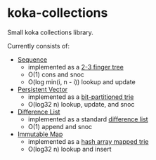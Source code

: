 # koka-collections
Small koka collections library.

Currently consists of:
- [Sequence](/seq.kk)
  - implemented as a [2-3 finger tree](https://www.staff.city.ac.uk/~ross/papers/FingerTree.html)
  - O(1) cons and snoc
  - O(log min(i, n - i)) lookup and update
- [Persistent Vector](/pvec.kk)
  - implemented as a [bit-partitioned trie](https://github.com/clojure/clojure/blob/clojure-1.11.1/src/jvm/clojure/lang/PersistentVector.java)
  - O(log32 n) lookup, update, and snoc
- [Difference List](/dlist.kk)
  - implemented as a standard [difference list](https://wiki.haskell.org/Difference_list)
  - O(1) append and snoc
- [Immutable Map](/hamt.kk)
  - implemented as a [hash array mapped trie](https://github.com/mkirchner/hamt)
  - O(log32 n) lookup and insert
